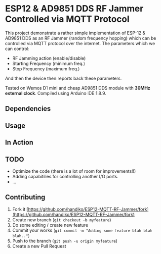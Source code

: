 # ESP12 & AD9851 DDS RF Jammer Controlled via MQTT Protocol
This project demonstrate a rather simple implementation of ESP-12 & AD9851 DDS as an RF Jammer (random frequency hopping) which can be controlled via MQTT protocol over the internet.
The parameters which we can control:
* RF Jamming action (enable/disable)
* Starting Frequency (minimum freq.)
* Stop Frequency (maximum freq.)

And then the device then reports back these parameters.

Tested on Wemos D1 mini and cheap AD9851 DDS module with **30MHz external clock**.
Compiled using Arduino IDE 1.8.9.

## Dependencies

## Usage

## In Action

## TODO
* Optimize the code (there is a lot of room for improvements!!)
* Adding capabitilies for controlling another I/O ports.
* ...

## Contributing
1. Fork it [https://github.com/handiko/ESP12-MQTT-RF-Jammer/fork](https://github.com/handiko/ESP12-MQTT-RF-Jammer/fork)
2. Create new branch (`git checkout -b myfeature`)
3. Do some editing / create new feature
4. Commit your works (`git commit -m "Adding some feature blah blah blah.."`)
5. Push to the branch (`git push -u origin myfeature`)
6. Create a new Pull Request
